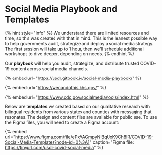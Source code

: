 # Social Media Playbook and Templates

{% hint style="info" %}
We understand there are limited resources and time, so this was created with that in mind. This is the leanest possible way to help governments audit, strategize and deploy a social media strategy. The first session will take up to 1 hour, then we'll schedule additional workshops to dive deeper, depending on needs.
{% endhint %}

Our **playbook** will help you audit, strategize, and distribute trusted COVID-19 content across social media channels.

{% embed url="https://usdr.gitbook.io/social-media-playbook/" %}

{% embed url="https://wecandothis.hhs.gov/" %}

{% embed url="https://www.cdc.gov/socialmedia/tools/index.html" %}

Below are **templates** we created based on our qualitative research with bilingual residents from various states and counties with messaging that resonates. The design and content files are available for public use. To use the Figma files, you will need to create a Figma account:

{% embed url="https://www.figma.com/file/ePxVAGmpyNlBqUxK9Ch8lR/COVID-19-Social-Media-Templates?node-id=0%3A1" caption="Figma file: https://tinyurl.com/usdr-covid-social-media" %}

